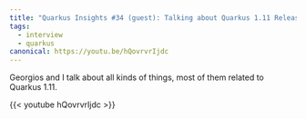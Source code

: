 ```yaml
---
title: "Quarkus Insights #34 (guest): Talking about Quarkus 1.11 Release"
tags:
  - interview
  - quarkus
canonical: https://youtu.be/hQovrvrIjdc
---
```


Georgios and I talk about all kinds of things, most of them related to Quarkus 1.11. 

{{< youtube hQovrvrIjdc >}}